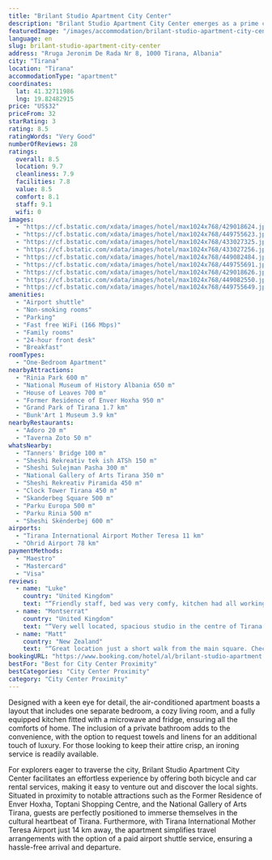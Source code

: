 ```yaml
---
title: "Brilant Studio Apartment City Center"
description: "Brilant Studio Apartment City Center emerges as a prime choice for travelers seeking a blend of comfort and convenience in the heart of the city."
featuredImage: "/images/accommodation/brilant-studio-apartment-city-center-429018624.jpg"
language: en
slug: brilant-studio-apartment-city-center
address: "Rruga Jeronim De Rada Nr 8, 1000 Tirana, Albania"
city: "Tirana"
location: "Tirana"
accommodationType: "apartment"
coordinates:
  lat: 41.32711986
  lng: 19.82482915
price: "US$32"
priceFrom: 32
starRating: 3
rating: 8.5
ratingWords: "Very Good"
numberOfReviews: 28
ratings:
  overall: 8.5
  location: 9.7
  cleanliness: 7.9
  facilities: 7.8
  value: 8.5
  comfort: 8.1
  staff: 9.1
  wifi: 0
images:
  - "https://cf.bstatic.com/xdata/images/hotel/max1024x768/429018624.jpg?k=f4d16ec26a68c85ba1433b8cb2a24508e5aadab2f1351c30d17f18c4d5c01e96&o=&hp=1"
  - "https://cf.bstatic.com/xdata/images/hotel/max1024x768/449755623.jpg?k=3ffce9f03c0e6961563a9fcaada527fa0295bc473e43bfc42c07cbf82005b8e9&o=&hp=1"
  - "https://cf.bstatic.com/xdata/images/hotel/max1024x768/433027325.jpg?k=1f1fe2e58fa41d4314c847f1f064555d00cc8cbe151674878160bfe716ee8675&o=&hp=1"
  - "https://cf.bstatic.com/xdata/images/hotel/max1024x768/433027256.jpg?k=f211cf0f732396e22f261f85a1e3ff715b3878e53c68fa153be36b1d6eae4fc0&o=&hp=1"
  - "https://cf.bstatic.com/xdata/images/hotel/max1024x768/449082484.jpg?k=f2fb40637973cd6be8f8817feb18a819c700b5758e7d667eff7088a29102b94f&o=&hp=1"
  - "https://cf.bstatic.com/xdata/images/hotel/max1024x768/449755691.jpg?k=ca93ac573099108c2c771535596f0b591212e9670ee84f196839f48413d8c808&o=&hp=1"
  - "https://cf.bstatic.com/xdata/images/hotel/max1024x768/429018626.jpg?k=57c8a1e351d56cf23563632aafc9dd3afc22cf0fe3fd635b2a54b154ec0e3d18&o=&hp=1"
  - "https://cf.bstatic.com/xdata/images/hotel/max1024x768/449082550.jpg?k=2d4070b7f779a020dd1de8604b1c3f869dd970119c7c2293fbaad0771f6bd303&o=&hp=1"
  - "https://cf.bstatic.com/xdata/images/hotel/max1024x768/449755649.jpg?k=ee1147ac858f612df2b18e76cb1d74307ceacd57cf809996fc3c7976b47ccd57&o=&hp=1"
amenities:
  - "Airport shuttle"
  - "Non-smoking rooms"
  - "Parking"
  - "Fast free WiFi (166 Mbps)"
  - "Family rooms"
  - "24-hour front desk"
  - "Breakfast"
roomTypes:
  - "One-Bedroom Apartment"
nearbyAttractions:
  - "Rinia Park 600 m"
  - "National Museum of History Albania 650 m"
  - "House of Leaves 700 m"
  - "Former Residence of Enver Hoxha 950 m"
  - "Grand Park of Tirana 1.7 km"
  - "Bunk'Art 1 Museum 3.9 km"
nearbyRestaurants:
  - "Adoro 20 m"
  - "Taverna Zoto 50 m"
whatsNearby:
  - "Tanners' Bridge 100 m"
  - "Sheshi Rekreativ tek ish ATSh 150 m"
  - "Sheshi Sulejman Pasha 300 m"
  - "National Gallery of Arts Tirana 350 m"
  - "Sheshi Rekreativ Piramida 450 m"
  - "Clock Tower Tirana 450 m"
  - "Skanderbeg Square 500 m"
  - "Parku Europa 500 m"
  - "Parku Rinia 500 m"
  - "Sheshi Skënderbej 600 m"
airports:
  - "Tirana International Airport Mother Teresa 11 km"
  - "Ohrid Airport 78 km"
paymentMethods:
  - "Maestro"
  - "Mastercard"
  - "Visa"
reviews:
  - name: "Luke"
    country: "United Kingdom"
    text: "“Friendly staff, bed was very comfy, kitchen had all working utensils, location was good, outdoor space was nice. We throughly enjoyed our stay”"
  - name: "Montserrat"
    country: "United Kingdom"
    text: "“Very well located, spacious studio in the centre of Tirana. Powerful aircon, I even had to switch it off at some point. It had toiletries, plenty of sockets and well equipped kitchen that I didn’t use.”"
  - name: "Matt"
    country: "New Zealand"
    text: "“Great location just a short walk from the main square. Check In at the Brilant Hotel next door. Studio had everything including big pot and pan for cooking, oil, utensils etc. Good value to explore Tirana from”"
bookingURL: "https://www.booking.com/hotel/al/brilant-studio-apartment.en-gb.html?aid=8035640"
bestFor: "Best for City Center Proximity"
bestCategories: "City Center Proximity"
category: "City Center Proximity"
---
```


Designed with a keen eye for detail, the air-conditioned apartment boasts a layout that includes one separate bedroom, a cozy living room, and a fully equipped kitchen fitted with a microwave and fridge, ensuring all the comforts of home. The inclusion of a private bathroom adds to the convenience, with the option to request towels and linens for an additional touch of luxury. For those looking to keep their attire crisp, an ironing service is readily available.

For explorers eager to traverse the city, Brilant Studio Apartment City Center facilitates an effortless experience by offering both bicycle and car rental services, making it easy to venture out and discover the local sights. Situated in proximity to notable attractions such as the Former Residence of Enver Hoxha, Toptani Shopping Centre, and the National Gallery of Arts Tirana, guests are perfectly positioned to immerse themselves in the cultural heartbeat of Tirana. Furthermore, with Tirana International Mother Teresa Airport just 14 km away, the apartment simplifies travel arrangements with the option of a paid airport shuttle service, ensuring a hassle-free arrival and departure.